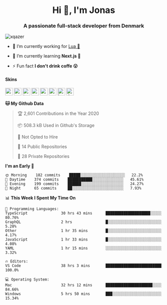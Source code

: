<h1 align="center">Hi 👋, I'm Jonas</h1>
<h3 align="center">A passionate full-stack developer from Denmark</h3>

<p align="left"> <img src="https://komarev.com/ghpvc/?username=xqazer" alt="xqazer" /> </p>

- 🔭 I’m currently working for [Lua 🥰](https://lua.work) 

- 🌱 I’m currently learning **Next.js 🤯**

<!--- - 👨‍💻 All of my projects are available at [xqazer.github.io](xqazer.github.io) -->

- ⚡ Fun fact **I don't drink coffe 😮**

<h4>Skins</h4>
<p align="left">
  <img src="https://devicons.github.io/devicon/devicon.git/icons/react/react-original-wordmark.svg" alt="react" width="24" height="24"/>
  <img src="https://cdn.worldvectorlogo.com/logos/nextjs-3.svg" alt="nextjs" width="24" height="24"/>
  <img src="https://devicons.github.io/devicon/devicon.git/icons/typescript/typescript-original.svg" alt="typescript" width="24" height="24"/>
  <img src="https://devicons.github.io/devicon/devicon.git/icons/nodejs/nodejs-original-wordmark.svg" alt="nodejs" width="24" height="24"/>
  <img src="https://devicons.github.io/devicon/devicon.git/icons/postgresql/postgresql-original-wordmark.svg" alt="postgresql" width="24" height="24"/>
  <img src="https://www.vectorlogo.zone/logos/google_cloud/google_cloud-icon.svg" alt="gcp" width="24" height="24"/>
  <img src="https://www.vectorlogo.zone/logos/kubernetes/kubernetes-icon.svg" alt="kubernetes" width="24" height="24"/>
  <img src="https://devicons.github.io/devicon/devicon.git/icons/dot-net/dot-net-original-wordmark.svg" alt="dotnet" width="24" height="24"/>
</p>

<!--START_SECTION:waka-->
**🐱 My Github Data** 

> 🏆 2,601 Contributions in the Year 2020
 > 
> 📦 508.3 kB Used in Github's Storage 
 > 
> 🚫 Not Opted to Hire
 > 
> 📜 14 Public Repositories
 > 
> 🔑 28 Private Repositories 

**I'm an Early 🐤** 

```text
🌞 Morning    182 commits    █████░░░░░░░░░░░░░░░░░░░░   22.2% 
🌆 Daytime    374 commits    ███████████░░░░░░░░░░░░░░   45.61% 
🌃 Evening    199 commits    ██████░░░░░░░░░░░░░░░░░░░   24.27% 
🌙 Night      65 commits     ██░░░░░░░░░░░░░░░░░░░░░░░   7.93%

```


📊 **This Week I Spent My Time On** 

```text
💬 Programming Languages: 
TypeScript               30 hrs 43 mins      ████████████████████░░░░░   80.76% 
GraphQL                  2 hrs               █░░░░░░░░░░░░░░░░░░░░░░░░   5.28% 
Other                    1 hr 35 mins        █░░░░░░░░░░░░░░░░░░░░░░░░   4.17% 
JavaScript               1 hr 33 mins        █░░░░░░░░░░░░░░░░░░░░░░░░   4.08% 
YAML                     1 hr 15 mins        ░░░░░░░░░░░░░░░░░░░░░░░░░   3.32%

🔥 Editors: 
VS Code                  38 hrs 3 mins       █████████████████████████   100.0%

💻 Operating System: 
Mac                      32 hrs 12 mins      █████████████████████░░░░   84.66% 
Windows                  5 hrs 50 mins       ███░░░░░░░░░░░░░░░░░░░░░░   15.34%

```


<!--END_SECTION:waka-->

